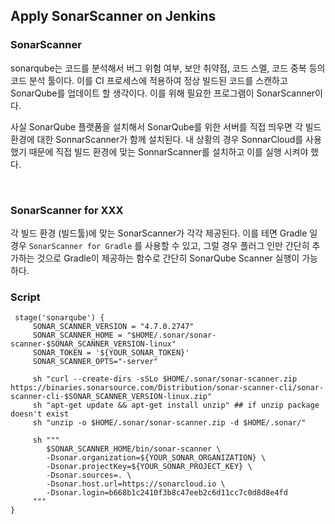 ## Apply SonarScanner on Jenkins 

### SonarScanner
sonarqube는 코드를 분석해서 버그 위험 여부, 보안 취약점, 코드 스멜, 코드 중복 등의 코드 분석 툴이다. 이를 CI 프로세스에 적용하여 정상 빌드된 코드를 스캔하고 SonarQube를 업데이트 할 생각이다. 이를 위해 필요한 프로그램이 SonarScanner이다.   

사실 SonarQube 플랫폼을 설치해서 SonarQube를 위한 서버를 직접 띄우면 각 빌드 환경에 대한 SonnarScanner가 함께 설치된다. 내 상황의 경우 SonnarCloud를 사용했기 때문에 직접 빌드 환경에 맞는 SonnarScanner를 설치하고 이를 실행 시켜야 했다.

<br>

### SonarScanner for XXX
각 빌드 환경 (빌드툴)에 맞는 SonarScanner가 각각 제공된다. 이를 테면 Gradle 일 경우 `SonarScanner for Gradle` 를 사용할 수 있고, 그럴 경우 플러그 인만 간단히 추가하는 것으로 Gradle이 제공하는 함수로 간단히 SonarQube Scanner 실행이 가능하다.


### Script

```
 stage('sonarqube') {  
	 SONAR_SCANNER_VERSION = "4.7.0.2747"  
	 SONAR_SCANNER_HOME = "$HOME/.sonar/sonar-scanner-$SONAR_SCANNER_VERSION-linux"  
	 SONAR_TOKEN = '${YOUR_SONAR_TOKEN}'  
	 SONAR_SCANNER_OPTS="-server"  
	 
	 sh "curl --create-dirs -sSLo $HOME/.sonar/sonar-scanner.zip https://binaries.sonarsource.com/Distribution/sonar-scanner-cli/sonar-scanner-cli-$SONAR_SCANNER_VERSION-linux.zip"  
	 sh "apt-get update && apt-get install unzip" ## if unzip package doesn't exist
	 sh "unzip -o $HOME/.sonar/sonar-scanner.zip -d $HOME/.sonar/"  
	 
	 sh """  
		$SONAR_SCANNER_HOME/bin/sonar-scanner \  
		-Dsonar.organization=${YOUR_SONAR_ORGANIZATION} \  
		-Dsonar.projectKey=${YOUR_SONAR_PROJECT_KEY} \  
		-Dsonar.sources=. \  
		-Dsonar.host.url=https://sonarcloud.io \  
		-Dsonar.login=b668b1c2410f3b8c47eeb2c6d11cc7c0d8d8e4fd 
	 """  
} 
 ```
